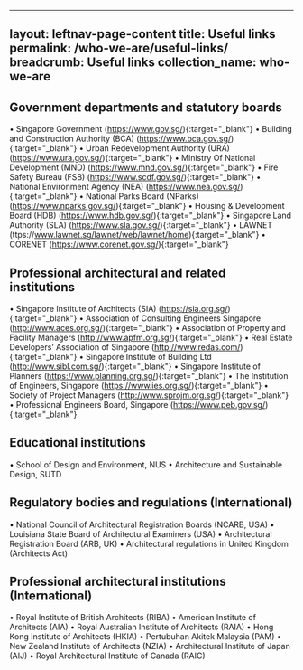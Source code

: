 
---
layout: leftnav-page-content
title: Useful links
permalink: /who-we-are/useful-links/
breadcrumb: Useful links 
collection_name: who-we-are
---

## Government departments and statutory boards ##
•	Singapore Government (https://www.gov.sg/){:target="_blank"}
•	Building and Construction Authority (BCA) (https://www.bca.gov.sg/){:target="_blank"}
•	Urban Redevelopment Authority (URA) (https://www.ura.gov.sg/){:target="_blank"}
•	Ministry Of National Development (MND) (https://www.mnd.gov.sg/){:target="_blank"}
•	Fire Safety Bureau (FSB) (https://www.scdf.gov.sg/){:target="_blank"} 
•	National Environment Agency (NEA) (https://www.nea.gov.sg/){:target="_blank"}
•	National Parks Board (NParks) (https://www.nparks.gov.sg/){:target="_blank"}
•	Housing & Development Board (HDB) (https://www.hdb.gov.sg/){:target="_blank"} 
•	Singapore Land Authority (SLA) (https://www.sla.gov.sg/){:target="_blank"} 
•	LAWNET (ttps://www.lawnet.sg/lawnet/web/lawnet/home){:target="_blank"}
•	CORENET (https://www.corenet.gov.sg/){:target="_blank"}
 
## Professional architectural and related institutions ##
•	Singapore Institute of Architects (SIA) (https://sia.org.sg/){:target="_blank"}
•	Association of Consulting Engineers Singapore (http://www.aces.org.sg/){:target="_blank"}
•	Association of Property and Facility Managers (http://www.apfm.org.sg/){:target="_blank"}
•	Real Estate Developers’ Association of Singapore (http://www.redas.com/){:target="_blank"}
•	Singapore Institute of Building Ltd (http://www.sibl.com.sg/){:target="_blank"}
•	Singapore Institute of Planners (https://www.planning.org.sg/){:target="_blank"}
•	The Institution of Engineers, Singapore (https://www.ies.org.sg/){:target="_blank"}
•	Society of Project Managers (http://www.sprojm.org.sg/){:target="_blank"}
•	Professional Engineers Board, Singapore (https://www.peb.gov.sg/){:target="_blank"} 
 
## Educational institutions ##
•	School of Design and Environment, NUS
•	Architecture and Sustainable Design, SUTD
 
## Regulatory bodies and regulations (International) ##
•	National Council of Architectural Registration Boards (NCARB, USA)
•	Louisiana State Board of Architectural Examiners (USA)
•	Architectural Registration Board (ARB, UK)
•	Architectural regulations in United Kingdom (Architects Act)
 
## Professional architectural institutions (International) ##
•	Royal Institute of British Architects (RIBA)
•	American Institute of Architects (AIA)
•	Royal Australian Institute of Architects (RAIA)
•	Hong Kong Institute of Architects (HKIA)
•	Pertubuhan Akitek Malaysia (PAM)
•	New Zealand Institute of Architects (NZIA)
•	Architectural Institute of Japan (AIJ)
•	Royal Architectural Institute of Canada (RAIC)
